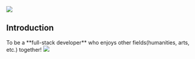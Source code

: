 <img src="https://capsule-render.vercel.app/api?type=wave&color=auto&height=300&section=header&text=handlecusion&fontSize=90" />
<h2> Introduction </h2>
To be a **full-stack developer** who enjoys other fields(humanities, arts, etc.) together!

<a href="https://github.com/devxb/gitanimals">
  <img
    src="https://render.gitanimals.org/farms/handlecusion"
  />
</a>